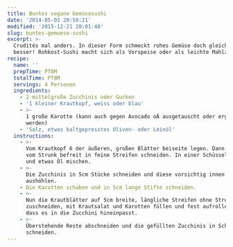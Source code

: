 ```yaml
---
title: Buntes vegane Gemüsesushi
date: '2014-05-03 20:58:21'
modified: '2015-12-21 20:01:40'
slug: buntes-gemuese-sushi
excerpt: >-
  Crudités mal anders. In dieser Form schmeckt rohes Gemüse doch gleich viel
  besser! Rohkost-Sushi macht sich als Vorspeise oder als leichte Mahlzeit gut. 
recipe:
  name: ''
  prepTime: PT8M
  totalTime: PT8M
  servings: 4 Personen
  ingredients:
    - 2 mittelgroße Zucchinis oder Gurken
    - '1 kleiner Krautkopf, weiss oder blau'
    - >-
      1 große Karotte (kann auch gegen Avocado oÄ ausgetauscht oder ergänzt
      werden)
    - 'Salz, etwas kaltgepresstes Oliven- oder Leinöl'
  instructions:
    - >-
      Vom Krautkopf 6 der äußeren, großen Blätter beiseite legen. Dann 1/4 davon
      vom Strunk befreit in feine Streifen schneiden. In einer Schüssel mit Salz
      und etwas Öl mischen.
    - >-
      Die Zucchinis in 5cm Stücke schneiden und diese vorsichtig innen
      aushöhlen.
    - Die Karotten schaben und in 5cm lange Stifte schneiden.
    - >-
      Nun die Krautblätter auf 5cm breite, längliche Streifen ohne Strunk
      zuschneiden, mit Krautsalat und Karotten füllen und fest aufrollen, so
      dass es in die Zucchini hineinpasst.
    - >-
      Überstehende Reste abschneiden und die gefüllten Zucchinis in Scheiben
      schneiden.
---
```


